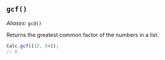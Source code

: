 ## `gcf()`

*Aliases:* `gcd()`

Returns the greatest common factor of the numbers in a list.

```javascript
Calc.gcf([12, 54]);
// 6
```

